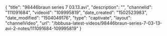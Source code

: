 {
    "title": "98446braun series 7 03.13.avi",
    "description": "",
    "channelid": "111091684",
    "videoid": "109995819",
    "date_created": "1502523983",
    "date_modified": "1504049176",
    "type": "captivate",
    "layout": "channelVideo",
    "url": "\/bbbusa-latest-videos\/98446braun-series-7-03-13-avi-2-notes\/111091684-109995819"
}